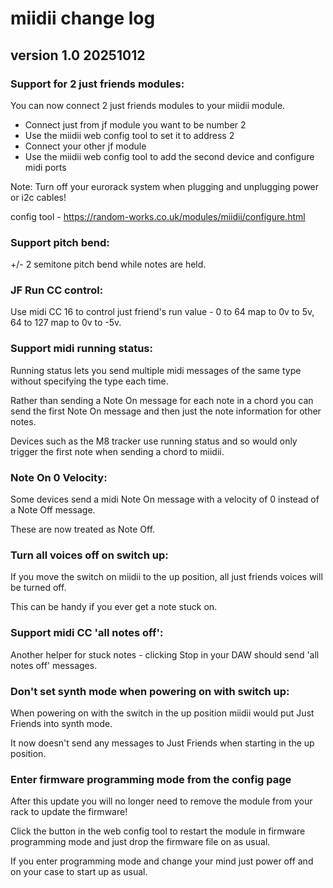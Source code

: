 # miidii change log

## version 1.0 20251012
### Support for 2 just friends modules:
You can now connect 2 just friends modules to your miidii module.
- Connect just from jf module you want to be number 2
- Use the miidii web config tool to set it to address 2
- Connect your other jf module
- Use the miidii web config tool to add the second device and configure midi ports

Note: Turn off your eurorack system when plugging and unplugging power or i2c cables!

config tool - https://random-works.co.uk/modules/miidii/configure.html

### Support pitch bend:
+/- 2 semitone pitch bend while notes are held.

### JF Run CC control:
Use midi CC 16 to control just friend's run value - 0 to 64 map to 0v to 5v, 64 to 127 map to 0v to -5v.

### Support midi running status:
Running status lets you send multiple midi messages of the same type without specifying the type each time. 

Rather than sending a Note On message for each note in a chord you can send the first Note On message and then just the note information for other notes.

Devices such as the M8 tracker use running status and so would only trigger the first note when sending a chord to miidii.

### Note On 0 Velocity:
Some devices send a midi Note On message with a velocity of 0 instead of a Note Off message.

These are now treated as Note Off.

### Turn all voices off on switch up:
If you move the switch on miidii to the up position, all just friends voices will be turned off.

This can be handy if you ever get a note stuck on.

### Support midi CC 'all notes off':
Another helper for stuck notes - clicking Stop in your DAW should send 'all notes off' messages.

### Don't set synth mode when powering on with switch up:
When powering on with the switch in the up position miidii would put Just Friends into synth mode.

It now doesn't send any messages to Just Friends when starting in the up position.

### Enter firmware programming mode from the config page
After this update you will no longer need to remove the module from your rack to update the firmware!

Click the button in the web config tool to restart the module in firmware programming mode and just drop the firmware file on as usual.

If you enter programming mode and change your mind just power off and on your case to start up as usual.
